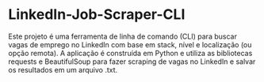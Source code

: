 # LinkedIn-Job-Scraper-CLI
Este projeto é uma ferramenta de linha de comando (CLI) para buscar vagas de emprego no LinkedIn com base em stack, nível e localização (ou opção remota). A aplicação é construída em Python e utiliza as bibliotecas requests e BeautifulSoup para fazer scraping de vagas no LinkedIn e salvar os resultados em um arquivo .txt.
